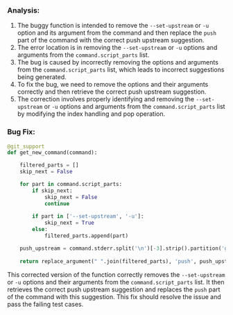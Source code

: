 ### Analysis:
1. The buggy function is intended to remove the `--set-upstream` or `-u` option and its argument from the command and then replace the `push` part of the command with the correct push upstream suggestion.
2. The error location is in removing the `--set-upstream` or `-u` options and arguments from the `command.script_parts` list.
3. The bug is caused by incorrectly removing the options and arguments from the `command.script_parts` list, which leads to incorrect suggestions being generated.
4. To fix the bug, we need to remove the options and their arguments correctly and then retrieve the correct push upstream suggestion.
5. The correction involves properly identifying and removing the `--set-upstream` or `-u` options and arguments from the `command.script_parts` list by modifying the index handling and pop operation.

### Bug Fix:
```python
@git_support
def get_new_command(command):

    filtered_parts = []
    skip_next = False

    for part in command.script_parts:
        if skip_next:
            skip_next = False
            continue
        
        if part in ['--set-upstream', '-u']:
            skip_next = True
        else:
            filtered_parts.append(part)

    push_upstream = command.stderr.split('\n')[-3].strip().partition('git ')[2]
    
    return replace_argument(" ".join(filtered_parts), 'push', push_upstream)
```

This corrected version of the function correctly removes the `--set-upstream` or `-u` options and their arguments from the `command.script_parts` list. It then retrieves the correct push upstream suggestion and replaces the `push` part of the command with this suggestion. This fix should resolve the issue and pass the failing test cases.